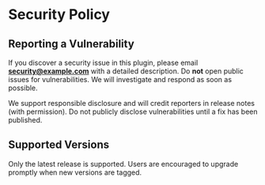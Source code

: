 # Security Policy

## Reporting a Vulnerability

If you discover a security issue in this plugin, please email **security@example.com** with a detailed description. Do **not** open public issues for vulnerabilities. We will investigate and respond as soon as possible.

We support responsible disclosure and will credit reporters in release notes (with permission). Do not publicly disclose vulnerabilities until a fix has been published.

## Supported Versions

Only the latest release is supported. Users are encouraged to upgrade promptly when new versions are tagged.
